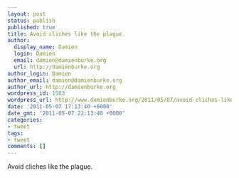 ```yaml
---
layout: post
status: publish
published: true
title: Avoid cliches like the plague.
author:
  display_name: Damien
  login: Damien
  email: damien@damienburke.org
  url: http://damienburke.org
author_login: Damien
author_email: damien@damienburke.org
author_url: http://damienburke.org
wordpress_id: 1503
wordpress_url: http://www.damienburke.org/2011/05/07/avoid-cliches-like-the-plague/
date: '2011-05-07 17:13:40 +0000'
date_gmt: '2011-05-07 22:13:40 +0000'
categories:
- tweet
tags:
- tweet
comments: []
---
```

<p>Avoid cliches like the plague.</p>
